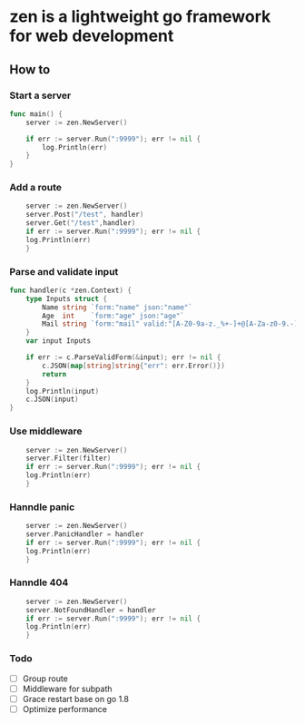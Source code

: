 # zen is a lightweight go framework for web development

## How to

### Start a server

```go
func main() {
	server := zen.NewServer()

	if err := server.Run(":9999"); err != nil {
		log.Println(err)
	}
}
```

### Add a route

```go
	server := zen.NewServer()
	server.Post("/test", handler)
	server.Get("/test",handler)
	if err := server.Run(":9999"); err != nil {
	log.Println(err)
	}
```

### Parse and validate input

```go
func handler(c *zen.Context) {
	type Inputs struct {
		Name string `form:"name" json:"name"`
		Age  int    `form:"age" json:"age"`
		Mail string `form:"mail" valid:"[A-Z0-9a-z._%+-]+@[A-Za-z0-9.-]+\\.[A-Za-z]{2,64}" msg:"邮件格式错误" json:"mail"`
	}
	var input Inputs

	if err := c.ParseValidForm(&input); err != nil {
		c.JSON(map[string]string{"err": err.Error()})
		return
	}
	log.Println(input)
	c.JSON(input)
}
```

### Use middleware

```go
	server := zen.NewServer()
	server.Filter(filter)
	if err := server.Run(":9999"); err != nil {
	log.Println(err)
	}
```

### Hanndle panic

```go
	server := zen.NewServer()
	server.PanicHandler = handler
	if err := server.Run(":9999"); err != nil {
	log.Println(err)
	}
```

### Hanndle 404

```go
	server := zen.NewServer()
	server.NotFoundHandler = handler
	if err := server.Run(":9999"); err != nil {
	log.Println(err)
	}
```

### Todo

- [ ] Group route
- [ ] Middleware for subpath
- [ ] Grace restart base on go 1.8
- [ ] Optimize performance
